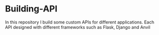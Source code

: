 # Building-API
In this repository I build some custom APIs for different applications. Each API designed with different frameworks such as Flask, Django and Anvil
